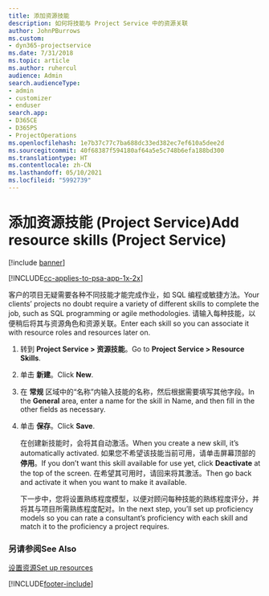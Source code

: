 ```yaml
---
title: 添加资源技能
description: 如何将技能与 Project Service 中的资源关联
author: JohnPBurrows
ms.custom:
- dyn365-projectservice
ms.date: 7/31/2018
ms.topic: article
ms.author: ruhercul
audience: Admin
search.audienceType:
- admin
- customizer
- enduser
search.app:
- D365CE
- D365PS
- ProjectOperations
ms.openlocfilehash: 1e7b37c77c7ba688dc33ed382ec7ef610a5dee2d
ms.sourcegitcommit: 40f68387f594180af64a5e5c748b6efa188bd300
ms.translationtype: HT
ms.contentlocale: zh-CN
ms.lasthandoff: 05/10/2021
ms.locfileid: "5992739"
---
```

# <a name="add-resource-skills-project-service"></a><span data-ttu-id="71311-103">添加资源技能 (Project Service)</span><span class="sxs-lookup"><span data-stu-id="71311-103">Add resource skills (Project Service)</span></span>

[!include [banner](../includes/psa-now-project-operations.md)]

[!INCLUDE[cc-applies-to-psa-app-1x-2x](../includes/cc-applies-to-psa-app-1x-2x.md)]

<span data-ttu-id="71311-104">客户的项目无疑需要各种不同技能才能完成作业，如 SQL 编程或敏捷方法。</span><span class="sxs-lookup"><span data-stu-id="71311-104">Your clients’ projects no doubt require a variety of different skills to complete the job, such as SQL programming or agile methodologies.</span></span> <span data-ttu-id="71311-105">请输入每种技能，以便稍后将其与资源角色和资源关联。</span><span class="sxs-lookup"><span data-stu-id="71311-105">Enter each skill so you can associate it with resource roles and resources later on.</span></span>  
  
1. <span data-ttu-id="71311-106">转到 **Project Service > 资源技能**。</span><span class="sxs-lookup"><span data-stu-id="71311-106">Go to **Project Service > Resource Skills**.</span></span>  
  
2. <span data-ttu-id="71311-107">单击 **新建**。</span><span class="sxs-lookup"><span data-stu-id="71311-107">Click **New**.</span></span>  
  
3. <span data-ttu-id="71311-108">在 **常规** 区域中的“名称”内输入技能的名称，然后根据需要填写其他字段。</span><span class="sxs-lookup"><span data-stu-id="71311-108">In the **General** area, enter a name for the skill in Name, and then fill in the other fields as necessary.</span></span>  
  
4. <span data-ttu-id="71311-109">单击 **保存**。</span><span class="sxs-lookup"><span data-stu-id="71311-109">Click **Save**.</span></span>  
  
   <span data-ttu-id="71311-110">在创建新技能时，会将其自动激活。</span><span class="sxs-lookup"><span data-stu-id="71311-110">When you create a new skill, it’s automatically activated.</span></span> <span data-ttu-id="71311-111">如果您不希望该技能当前可用，请单击屏幕顶部的 **停用**。</span><span class="sxs-lookup"><span data-stu-id="71311-111">If you don’t want this skill available for use yet, click **Deactivate** at the top of the screen.</span></span> <span data-ttu-id="71311-112">在希望其可用时，请回来将其激活。</span><span class="sxs-lookup"><span data-stu-id="71311-112">Then go back and activate it when you want to make it available.</span></span>  
  
   <span data-ttu-id="71311-113">下一步中，您将设置熟练程度模型，以便对顾问每种技能的熟练程度评分，并将其与项目所需熟练程度配对。</span><span class="sxs-lookup"><span data-stu-id="71311-113">In the next step, you’ll set up proficiency models so you can rate a consultant’s proficiency with each skill and match it to the proficiency a project requires.</span></span>  
  
### <a name="see-also"></a><span data-ttu-id="71311-114">另请参阅</span><span class="sxs-lookup"><span data-stu-id="71311-114">See Also</span></span>  
 [<span data-ttu-id="71311-115">设置资源</span><span class="sxs-lookup"><span data-stu-id="71311-115">Set up resources</span></span>](../psa/set-up-resources.md)


[!INCLUDE[footer-include](../includes/footer-banner.md)]
